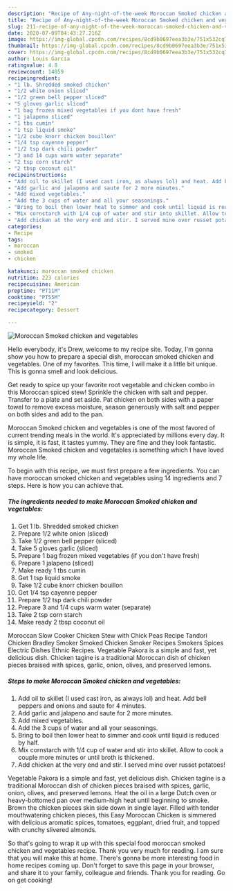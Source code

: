 ```yaml
---
description: "Recipe of Any-night-of-the-week Moroccan Smoked chicken and vegetables"
title: "Recipe of Any-night-of-the-week Moroccan Smoked chicken and vegetables"
slug: 211-recipe-of-any-night-of-the-week-moroccan-smoked-chicken-and-vegetables
date: 2020-07-09T04:43:27.216Z
image: https://img-global.cpcdn.com/recipes/8cd9b0697eea3b3e/751x532cq70/moroccan-smoked-chicken-and-vegetables-recipe-main-photo.jpg
thumbnail: https://img-global.cpcdn.com/recipes/8cd9b0697eea3b3e/751x532cq70/moroccan-smoked-chicken-and-vegetables-recipe-main-photo.jpg
cover: https://img-global.cpcdn.com/recipes/8cd9b0697eea3b3e/751x532cq70/moroccan-smoked-chicken-and-vegetables-recipe-main-photo.jpg
author: Louis Garcia
ratingvalue: 4.8
reviewcount: 14059
recipeingredient:
- "1 lb. Shredded smoked chicken"
- "1/2 white onion sliced"
- "1/2 green bell pepper sliced"
- "5 gloves garlic sliced"
- "1 bag frozen mixed vegetables if you dont have fresh"
- "1 jalapeno sliced"
- "1 tbs cumin"
- "1 tsp liquid smoke"
- "1/2 cube knorr chicken bouillon"
- "1/4 tsp cayenne pepper"
- "1/2 tsp dark chili powder"
- "3 and 14 cups warm water separate"
- "2 tsp corn starch"
- "2 tbsp coconut oil"
recipeinstructions:
- "Add oil to skillet (I used cast iron, as always lol) and heat. Add bell peppers and onions and saute for 4 minutes."
- "Add garlic and jalapeno and saute for 2 more minutes."
- "Add mixed vegetables."
- "Add the 3 cups of water and all your seasonings."
- "Bring to boil then lower heat to simmer and cook until liquid is reduced by half."
- "Mix cornstarch with 1/4 cup of water and stir into skillet. Allow to cook a couple more minutes or until broth is thickened."
- "Add chicken at the very end and stir. I served mine over russet potatoes!"
categories:
- Recipe
tags:
- moroccan
- smoked
- chicken

katakunci: moroccan smoked chicken 
nutrition: 223 calories
recipecuisine: American
preptime: "PT11M"
cooktime: "PT55M"
recipeyield: "2"
recipecategory: Dessert

---
```



![Moroccan Smoked chicken and vegetables](https://img-global.cpcdn.com/recipes/8cd9b0697eea3b3e/751x532cq70/moroccan-smoked-chicken-and-vegetables-recipe-main-photo.jpg)

Hello everybody, it's Drew, welcome to my recipe site. Today, I'm gonna show you how to prepare a special dish, moroccan smoked chicken and vegetables. One of my favorites. This time, I will make it a little bit unique. This is gonna smell and look delicious.

Get ready to spice up your favorite root vegetable and chicken combo in this Moroccan spiced stew! Sprinkle the chicken with salt and pepper. Transfer to a plate and set aside. Pat chicken on both sides with a paper towel to remove excess moisture, season generously with salt and pepper on both sides and add to the pan.

Moroccan Smoked chicken and vegetables is one of the most favored of current trending meals in the world. It's appreciated by millions every day. It is simple, it is fast, it tastes yummy. They are fine and they look fantastic. Moroccan Smoked chicken and vegetables is something which I have loved my whole life.


To begin with this recipe, we must first prepare a few ingredients. You can have moroccan smoked chicken and vegetables using 14 ingredients and 7 steps. Here is how you can achieve that.

<!--inarticleads1-->

##### The ingredients needed to make Moroccan Smoked chicken and vegetables:

1. Get 1 lb. Shredded smoked chicken
1. Prepare 1/2 white onion (sliced)
1. Take 1/2 green bell pepper (sliced)
1. Take 5 gloves garlic (sliced)
1. Prepare 1 bag frozen mixed vegetables (if you don&#39;t have fresh)
1. Prepare 1 jalapeno (sliced)
1. Make ready 1 tbs cumin
1. Get 1 tsp liquid smoke
1. Take 1/2 cube knorr chicken bouillon
1. Get 1/4 tsp cayenne pepper
1. Prepare 1/2 tsp dark chili powder
1. Prepare 3 and 1/4 cups warm water (separate)
1. Take 2 tsp corn starch
1. Make ready 2 tbsp coconut oil


Moroccan Slow Cooker Chicken Stew with Chick Peas Recipe Tandori Chicken Bradley Smoker Smoked Chicken Smoker Recipes Smokers Spices Electric Dishes Ethnic Recipes. Vegetable Pakora is a simple and fast, yet delicious dish. Chicken tagine is a traditional Moroccan dish of chicken pieces braised with spices, garlic, onion, olives, and preserved lemons. 

<!--inarticleads2-->

##### Steps to make Moroccan Smoked chicken and vegetables:

1. Add oil to skillet (I used cast iron, as always lol) and heat. Add bell peppers and onions and saute for 4 minutes.
1. Add garlic and jalapeno and saute for 2 more minutes.
1. Add mixed vegetables.
1. Add the 3 cups of water and all your seasonings.
1. Bring to boil then lower heat to simmer and cook until liquid is reduced by half.
1. Mix cornstarch with 1/4 cup of water and stir into skillet. Allow to cook a couple more minutes or until broth is thickened.
1. Add chicken at the very end and stir. I served mine over russet potatoes!


Vegetable Pakora is a simple and fast, yet delicious dish. Chicken tagine is a traditional Moroccan dish of chicken pieces braised with spices, garlic, onion, olives, and preserved lemons. Heat the oil in a large Dutch oven or heavy-bottomed pan over medium-high heat until beginning to smoke. Brown the chicken pieces skin side down in single layer. Filled with tender mouthwatering chicken pieces, this Easy Moroccan Chicken is simmered with delicious aromatic spices, tomatoes, eggplant, dried fruit, and topped with crunchy slivered almonds. 

So that's going to wrap it up with this special food moroccan smoked chicken and vegetables recipe. Thank you very much for reading. I am sure that you will make this at home. There's gonna be more interesting food in home recipes coming up. Don't forget to save this page in your browser, and share it to your family, colleague and friends. Thank you for reading. Go on get cooking!
